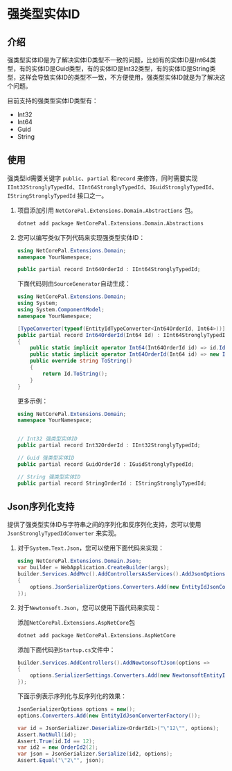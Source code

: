 # 强类型实体ID

## 介绍

强类型实体ID是为了解决实体ID类型不一致的问题，比如有的实体ID是Int64类型，有的实体ID是Guid类型，有的实体ID是Int32类型，有的实体ID是String类型，这样会导致实体ID的类型不一致，不方便使用，强类型实体ID就是为了解决这个问题。

目前支持的强类型实体ID类型有：

- Int32
- Int64
- Guid
- String

## 使用

强类型id需要关键字 `public`、`partial` 和`record` 来修饰，同时需要实现 `IInt32StronglyTypedId`、`IInt64StronglyTypedId`、`IGuidStronglyTypedId`、`IStringStronglyTypedId` 接口之一。

1. 项目添加引用 `NetCorePal.Extensions.Domain.Abstractions` 包。

    ```bash
    dotnet add package NetCorePal.Extensions.Domain.Abstractions
    ```

2. 您可以编写类似下列代码来实现强类型实体ID：

    ```csharp
    using NetCorePal.Extensions.Domain;
    namespace YourNamespace;

    public partial record Int64OrderId : IInt64StronglyTypedId;
    ```

    下面代码则由`SourceGenerator`自动生成：

    ```csharp
    using NetCorePal.Extensions.Domain;
    using System;
    using System.ComponentModel;
    namespace YourNamespace;

    [TypeConverter(typeof(EntityIdTypeConverter<Int64OrderId, Int64>))]
    public partial record Int64OrderId(Int64 Id) : IInt64StronglyTypedId
    {
        public static implicit operator Int64(Int64OrderId id) => id.Id;
        public static implicit operator Int64OrderId(Int64 id) => new Int64OrderId(id);
        public override string ToString()
        {
            return Id.ToString();
        }
    }
    ```

    更多示例：

    ```csharp
    using NetCorePal.Extensions.Domain;
    namespace YourNamespace;


    // Int32 强类型实体ID
    public partial record Int32OrderId : IInt32StronglyTypedId;

    // Guid 强类型实体ID
    public partial record GuidOrderId : IGuidStronglyTypedId;

    // String 强类型实体ID
    public partial record StringOrderId : IStringStronglyTypedId;
    ```

## Json序列化支持

提供了强类型实体ID与字符串之间的序列化和反序列化支持，您可以使用 `JsonStronglyTypedIdConverter` 来实现。

1. 对于`System.Text.Json`，您可以使用下面代码来实现：

    ```csharp
    using NetCorePal.Extensions.Domain.Json;
    var builder = WebApplication.CreateBuilder(args);
    builder.Services.AddMvc().AddControllersAsServices().AddJsonOptions(options =>
    {
        options.JsonSerializerOptions.Converters.Add(new EntityIdJsonConverterFactory());
    });
    ```

2. 对于`Newtonsoft.Json`，您可以使用下面代码来实现：

    添加`NetCorePal.Extensions.AspNetCore`包

    ```bash
    dotnet add package NetCorePal.Extensions.AspNetCore
    ```

    添加下面代码到`Startup.cs`文件中：

    ```csharp
    builder.Services.AddControllers().AddNewtonsoftJson(options =>
    {
        options.SerializerSettings.Converters.Add(new NewtonsoftEntityIdJsonConverter());
    });
    ```

    下面示例表示序列化与反序列化的效果：

    ```csharp
    JsonSerializerOptions options = new();
    options.Converters.Add(new EntityIdJsonConverterFactory());

    var id = JsonSerializer.Deserialize<OrderId1>("\"12\"", options);
    Assert.NotNull(id);
    Assert.True(id.Id == 12);
    var id2 = new OrderId2(2);
    var json = JsonSerializer.Serialize(id2, options);
    Assert.Equal("\"2\"", json);
    ```
